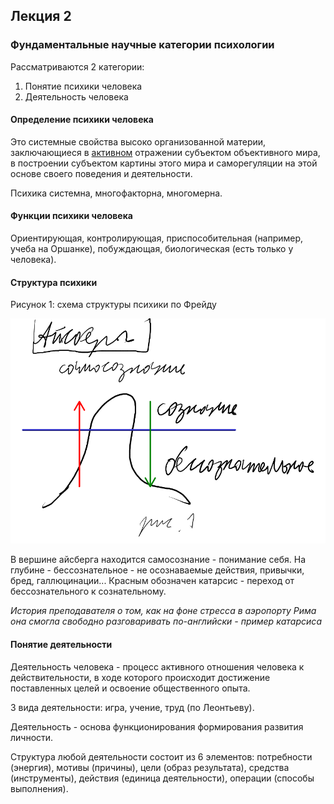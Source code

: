 ## Лекция 2

### Фундаментальные научные категории психологии

Рассматриваются 2 категории:

1. Понятие психики человека
2. Деятельность человека

#### Определение психики человека

Это системные свойства высоко организованной материи, заключающиеся в <u>активном</u> отражении субъектом объективного мира, в построении субъектом картины этого мира и саморегуляции на этой основе своего поведения и деятельности.

Психика системна, многофакторна, многомерна.

#### Функции психики человека

Ориентирующая, контролирующая, приспособительная (например, учеба на Оршанке), побуждающая, биологическая (есть только у человека).

#### Структура психики

Рисунок 1: схема структуры психики по Фрейду

<img src=source-figures/lect2-fig1.png>

В вершине айсберга находится самосознание - понимание себя. На глубине - бессознательное - не осознаваемые действия, привычки, бред, галлюцинации... Красным обозначен катарсис - переход от бессознательного к сознательному.

_История преподавателя о том, как на фоне стресса в аэропорту Рима она смогла свободно разговаривать по-английски - пример катарсиса_

#### Понятие деятельности

Деятельность человека - процесс активного отношения человека к действительности, в ходе которого происходит достижение поставленных целей и освоение общественного опыта.

3 вида деятельности: игра, учение, труд (по Леонтьеву).

Деятельность - основа функционирования формирования развития личности.

Структура любой деятельности состоит из 6 элементов: потребности (энергия), мотивы (причины), цели (образ результата), средства (инструменты), действия (единица деятельности), операции (способы выполнения).
